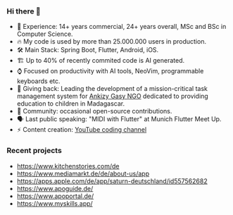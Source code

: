 ### Hi there 👋

- 🔭 Experience: 14+ years commercial, 24+ years overall, MSc and BSc in Computer Science.
- 🔥 My code is used by more than 25.000.000 users in production.
- 🛠️ Main Stack: Spring Boot, Flutter, Android, iOS.
- 🏗️ Up to 40% of recently commited code is AI generated.
- ⌚ Focused on productivity with AI tools, NeoVim, programmable keyboards etc.
- 🌱 Giving back: Leading the development of a mission-critical task management system for [Ankizy Gasy NGO](https://childrenofmadagascar.com) dedicated to providing education to children in Madagascar.
- 🌱 Community: occasional open-source contributions.
- 🗣️ Last public speaking: "MIDI with Flutter" at Munich Flutter Meet Up.
- ⚡ Content creation: [YouTube coding channel](https://www.youtube.com/channel/UCz0IhLYLaiaZ7D9_U301S9Q) 

### Recent projects

- https://www.kitchenstories.com/de
- https://www.mediamarkt.de/de/about-us/app
- https://apps.apple.com/de/app/saturn-deutschland/id557562682
- https://www.apoguide.de/
- https://www.apoportal.de/
- https://www.myskills.app/
